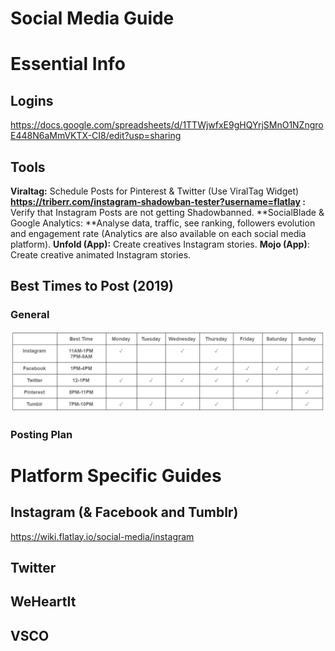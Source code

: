 <!-- TITLE: Social Media -->

# Social Media Guide

# Essential Info
## Logins
https://docs.google.com/spreadsheets/d/1TTWjwfxE9gHQYrjSMnO1NZngroE448N6aMmVKTX-CI8/edit?usp=sharing

## Tools
**Viraltag:** Schedule Posts for Pinterest & Twitter (Use ViralTag Widget)
**https://triberr.com/instagram-shadowban-tester?username=flatlay :** Verify that Instagram Posts are not getting Shadowbanned.
**SocialBlade & Google Analytics: **Analyse data, traffic, see ranking, followers evolution and engagement rate (Analytics are also available on each social media platform).
**Unfold (App):** Create creatives Instagram stories.
**Mojo (App)**: Create creative animated Instagram stories.

## Best Times to Post (2019)
### General

![Best Times To Post](/uploads/best-times-to-post.png "Best Times To Post")

### Posting Plan


# Platform Specific Guides
## Instagram (& Facebook and Tumblr)
https://wiki.flatlay.io/social-media/instagram

## Twitter
## WeHeartIt
## VSCO

